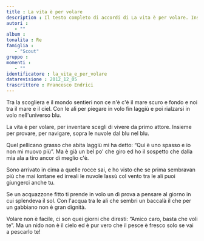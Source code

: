 ```yaml
--- 
title : La vita è per volare
description : Il testo completo di accordi di La vita è per volare. Inseriscila nel tuo canzoniere!
autori : 
   - ""
album : 
tonalita : Re
famiglia : 
   - "Scout"
gruppo : 
momenti : 
   - ""
identificatore : la_vita_e_per_volare
datarevisione : 2012_12_05
trascrittore : Francesco Endrici
--- 
```




Tra la scogliera e il mondo sentieri non ce n'è
c'è il mare scuro e fondo e noi tra il mare e il ciel.
Con le ali per piegare in volo fin laggiù
e poi rialzarsi in volo nell'universo blu. 


La vita è per volare, per inventare
scegli di vivere da primo attore.
Insieme per provare, per navigare,
sopra le nuvole dal blu nel blu.


Quel pellicano grasso che abita laggiù
mi ha detto: “Qui è uno spasso e io non mi muovo più”.
Ma è già un bel po' che giro ed ho il sospetto che
dalla mia ala a tiro ancor di meglio c'è.


Sono arrivato in cima a quelle rocce sai,
e ho visto che se prima sembravan più che mai
lontane ed irreali le nuvole lassù
col vento tra le ali puoi giungerci anche tu.


Se un acquazzone fitto ti prende in volo un dì
prova a pensare al giorno in cui splendeva il sol.
Con l'acqua tra le ali che sembri un baccalà
il che per un gabbiano non è gran dignità.


Volare non è facile, ci son quei giorni che
diresti: “Amico caro, basta che voli te”.
Ma un nido non è il cielo ed è pur vero che
il pesce è fresco solo se vai a pescarlo te!


